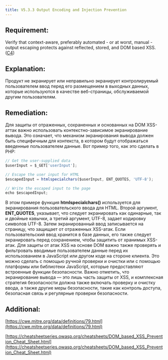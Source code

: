 ```yaml
---
title: V5.3.3 Output Encoding and Injection Prevention
---
```




## Requirement:

Verify that context-aware, preferably automated - or at worst, manual - output escaping protects against reflected, stored, and DOM based XSS. ([C4](https://owasp.org/www-project-proactive-controls/#div-numbering))

## Explanation:

Продукт не экранирует или неправильно экранирует контролируемый пользователем ввод перед его размещением в выходных данных, которые используются в качестве веб-страницы, обслуживаемой другим пользователям.

## Remediation:

Для защиты от отраженных, сохраненных и основанных на DOM XSS-аттак важно использовать контекстно-зависимое экранирование вывода. Это означает, что механизм экранирования вывода должен быть специфичным для контекста, в котором будут отображаться введенные пользователем данные. Вот пример того, как это сделать в PHP:


```javascript title="Экранирование ввода"
// Get the user-supplied data
$userInput = $_GET['userInput'];

// Escape the user input for HTML
$escapedInput = htmlspecialchars($userInput, ENT_QUOTES, 'UTF-8');

// Write the escaped input to the page
echo $escapedInput;


```


В этом примере функция **htmlspecialchars()** используется для экранирования пользовательского ввода для HTML. Второй аргумент, **ENT_QUOTES**, указывает, что следует экранировать как одинарные, так и двойные кавычки, а третий аргумент, UTF-8, задает кодировку символов UTF-8. Затем экранированный ввод записывается на страницу, что защищает от отраженных XSS-атак. Если пользовательский ввод хранится в базе данных, его также следует экранировать перед сохранением, чтобы защитить от хранимых XSS-атак. Для защиты от атак XSS на основе DOM важно также проверять и фильтровать вводимые пользователем данные перед их использованием в JavaScript или другом коде на стороне клиента. Это можно сделать с помощью ручной проверки и очистки или с помощью платформы или библиотеки JavaScript, которые предоставляют встроенные функции безопасности. Важно отметить, что экранирование вывода — это лишь часть защиты от XSS, и комплексная стратегия безопасности должна также включать проверку и очистку ввода, а также другие меры безопасности, такие как контроль доступа, безопасная связь и регулярные проверки безопасности.

## Additional:

[https://cwe.mitre.org/data/definitions/79.html](https://cwe.mitre.org/data/definitions/79.html)

[https://cheatsheetseries.owasp.org/cheatsheets/DOM_based_XSS_Prevention_Cheat_Sheet.html](https://cheatsheetseries.owasp.org/cheatsheets/DOM_based_XSS_Prevention_Cheat_Sheet.html)





